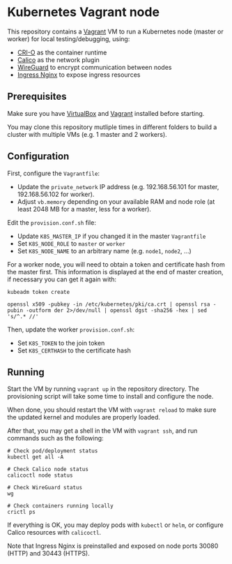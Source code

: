 # Kubernetes Vagrant node

This repository contains a [Vagrant](https://www.vagrantup.com) VM to run a Kubernetes node (master or worker) for local testing/debugging, using:
- [CRI-O](https://cri-o.io) as the container runtime
- [Calico](https://www.projectcalico.org) as the network plugin
- [WireGuard](https://www.wireguard.com) to encrypt communication between nodes
- [Ingress Nginx](https://kubernetes.github.io/ingress-nginx/) to expose ingress resources

## Prerequisites

Make sure you have [VirtualBox](https://www.virtualbox.org) and [Vagrant](https://www.vagrantup.com) installed before starting.

You may clone this repository mutliple times in different folders to build a cluster with multiple VMs (e.g. 1 master and 2 workers). 

## Configuration

First, configure the `Vagrantfile`:
- Update the `private_network` IP address (e.g. 192.168.56.101 for master, 192.168.56.102 for worker).
- Adjust `vb.memory` depending on your available RAM and node role (at least 2048 MB for a master, less for a worker).

Edit the `provision.conf.sh` file:
- Update `K8S_MASTER_IP` if you changed it in the master `Vagrantfile`
- Set `K8S_NODE_ROLE` to `master` or `worker`
- Set `K8S_NODE_NAME` to an arbitrary name  (e.g. `node1`, `node2`, ...)

For a worker node, you will need to obtain a token and certificate hash from the master first. This information is displayed at the end of master creation, if necessary you can get it again with:

```
kubeadm token create

openssl x509 -pubkey -in /etc/kubernetes/pki/ca.crt | openssl rsa -pubin -outform der 2>/dev/null | openssl dgst -sha256 -hex | sed 's/^.* //'
```

Then, update the worker `provision.conf.sh`:
- Set `K8S_TOKEN` to the join token
- Set `K8S_CERTHASH` to the certificate hash

## Running

Start the VM by running `vagrant up` in the repository directory. The provisioning script will take some time to install and configure the node.

When done, you should restart the VM with `vagrant reload` to make sure the updated kernel and modules are properly loaded.

After that, you may get a shell in the VM with `vagrant ssh`, and run commands such as the following:
```
# Check pod/deployment status
kubectl get all -A

# Check Calico node status
calicoctl node status

# Check WireGuard status
wg

# Check containers running locally
crictl ps
```

If everything is OK, you may deploy pods with `kubectl` or `helm`, or configure Calico resources with `calicoctl`.

Note that Ingress Nginx is preinstalled and exposed on node ports 30080 (HTTP) and 30443 (HTTPS).
